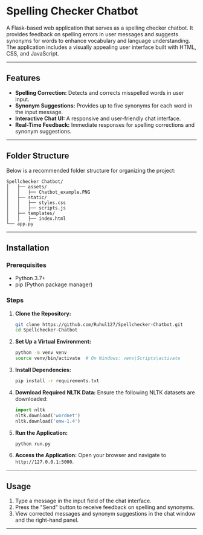 # Spelling Checker Chatbot

A Flask-based web application that serves as a spelling checker chatbot. It provides feedback on spelling errors in user messages and suggests synonyms for words to enhance vocabulary and language understanding. The application includes a visually appealing user interface built with HTML, CSS, and JavaScript.

---

## Features

- **Spelling Correction:** Detects and corrects misspelled words in user input.
- **Synonym Suggestions:** Provides up to five synonyms for each word in the input message.
- **Interactive Chat UI:** A responsive and user-friendly chat interface.
- **Real-Time Feedback:** Immediate responses for spelling corrections and synonym suggestions.

---

## Folder Structure

Below is a recommended folder structure for organizing the project:

```
Spellchecker Chatbot/
│   ├── assets/         
│   │   ├── Chatbot_example.PNG
│   ├── static/              
│   │   ├── styles.css       
│   │   ├── scripts.js       
│   ├── templates/           
│   │   ├── index.html       
└── app.py                   
```

---

## Installation

### Prerequisites

- Python 3.7+
- pip (Python package manager)

### Steps

1. **Clone the Repository:**
   ```bash
   git clone https://github.com/Ruhul127/Spellchecker-Chatbot.git
   cd Spellchecker-Chatbot
   ```

2. **Set Up a Virtual Environment:**
   ```bash
   python -m venv venv
   source venv/bin/activate  # On Windows: venv\Scripts\activate
   ```

3. **Install Dependencies:**
   ```bash
   pip install -r requirements.txt
   ```

4. **Download Required NLTK Data:**
   Ensure the following NLTK datasets are downloaded:
   ```python
   import nltk
   nltk.download('wordnet')
   nltk.download('omw-1.4')
   ```

5. **Run the Application:**
   ```bash
   python run.py
   ```

6. **Access the Application:**
   Open your browser and navigate to `http://127.0.0.1:5000`.

---

## Usage

1. Type a message in the input field of the chat interface.
2. Press the "Send" button to receive feedback on spelling and synonyms.
3. View corrected messages and synonym suggestions in the chat window and the right-hand panel.

---

